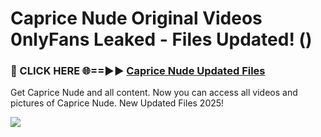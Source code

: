 # Caprice Nude Original Videos 0nlyFans Leaked - Files Updated! ()

<h3>🔴 CLICK HERE 🌐==►► <a href="https://tinyurl.com/2p9ay9w9" rel="nofollow">Caprice Nude Updated Files</a></h3>

Get Caprice Nude and all content. Now you can access all videos and pictures of Caprice Nude. New Updated Files 2025!

[![](https://i.imgur.com/KQgVmj3.gif)](https://tinyurl.com/2p9ay9w9)
